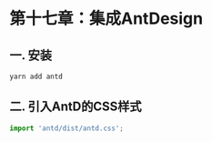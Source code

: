 # 第十七章：集成AntDesign

## 一. 安装
```shell
yarn add antd
```

## 二. 引入AntD的CSS样式
```javascript
import 'antd/dist/antd.css';
```



<comment/>
<ad/>